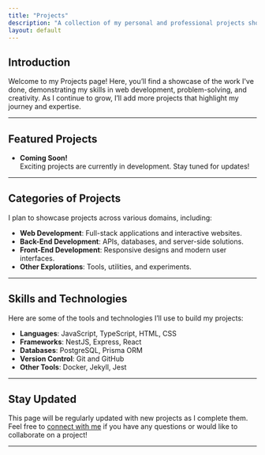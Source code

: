 ```yaml
---
title: "Projects"
description: "A collection of my personal and professional projects showcasing my skills and experience in web development."
layout: default
---
```


## Introduction

Welcome to my Projects page! Here, you’ll find a showcase of the work I've done, demonstrating my skills in web development, problem-solving, and creativity. As I continue to grow, I’ll add more projects that highlight my journey and expertise.

---

## Featured Projects

<!-- Placeholder section for your projects. Add new projects as you complete them. -->
- **Coming Soon!**  
  Exciting projects are currently in development. Stay tuned for updates!

---

## Categories of Projects

I plan to showcase projects across various domains, including:
- **Web Development**: Full-stack applications and interactive websites.
- **Back-End Development**: APIs, databases, and server-side solutions.
- **Front-End Development**: Responsive designs and modern user interfaces.
- **Other Explorations**: Tools, utilities, and experiments.

---

## Skills and Technologies

Here are some of the tools and technologies I’ll use to build my projects:
- **Languages**: JavaScript, TypeScript, HTML, CSS
- **Frameworks**: NestJS, Express, React
- **Databases**: PostgreSQL, Prisma ORM
- **Version Control**: Git and GitHub
- **Other Tools**: Docker, Jekyll, Jest

---

## Stay Updated

This page will be regularly updated with new projects as I complete them.  
Feel free to [connect with me](/contact) if you have any questions or would like to collaborate on a project!

---
